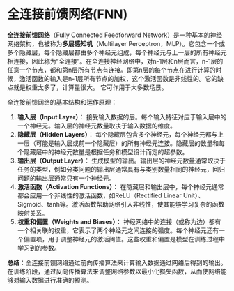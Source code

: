# 全连接前馈网络(FNN)

**全连接前馈网络**（Fully Connected Feedforward Network）是一种基本的神经网络架构，也被称为**多层感知机**（Multilayer Perceptron，MLP）。它包含一个或多个隐藏层，每个隐藏层都由多个神经元组成，每个神经元与上一层的所有神经元相连接，因此称为“全连接”。在全连接神经网络中，对n-1层和n层而言，n-1层的任意一个节点，都和第n层所有节点有连接。即第n层的每个节点在进行计算的时候，激活函数的输入是n-1层所有节点的加权，这个激活函数是非线性的。它的缺点就是权重太多了，计算量很大。
它可作用于大多数场景。

全连接前馈网络的基本结构和运作原理：

1. **输入层（Input Layer）**： 接受输入数据的层。每个输入特征对应于输入层中的一个神经元。输入层的神经元数量取决于输入数据的维度。
2. **隐藏层（Hidden Layers）**： 每个隐藏层包含多个神经元，每个神经元都与上一层（可能是输入层或前一个隐藏层）的所有神经元连接。隐藏层的数量和每个隐藏层中的神经元数量是根据任务和模型设计而定的超参数。
3. **输出层（Output Layer）**： 生成模型的输出。输出层的神经元数量通常取决于任务的类型，例如分类问题的输出层通常具有与类别数量相同的神经元，回归问题的输出层通常只有一个神经元。
4. **激活函数（Activation Functions）**： 在隐藏层和输出层中，每个神经元通常都会应用一个非线性的激活函数，如ReLU（Rectified Linear Unit）、Sigmoid、tanh等。激活函数帮助网络引入非线性，使其能够学习复杂的函数映射关系。
5. **权重和偏置（Weights and Biases）**： 神经网络中的连接（或称为边）都有一个相关联的权重，它表示了两个神经元之间连接的强度。每个神经元还有一个偏置项，用于调整神经元的激活阈值。这些权重和偏置是模型在训练过程中学习到的参数。

**总结**：全连接前馈网络通过前向传播算法来计算输入数据通过网络后得到的输出。在训练阶段，通过反向传播算法来调整网络参数以最小化损失函数，从而使网络能够对输入数据进行准确的预测。